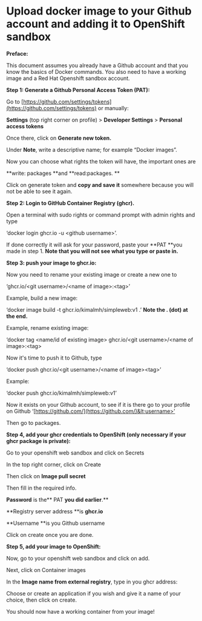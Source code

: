 # Upload docker image to your Github account and adding it to OpenShift sandbox

**Preface:**

This document assumes you already have a Github account and that you know the basics of Docker commands. You also need to have a working image and a Red Hat Openshift sandbox account.

**Step 1: Generate a Github Personal Access Token (PAT):**

Go to [https://github.com/settings/tokens](https://github.com/settings/tokens) or manually: 

**Settings** (top right corner on profile) > **Developer Settings** > **Personal access tokens**



Once there, click on **Generate new token.**




Under **Note**, write a descriptive name; for example “Docker images”.



Now you can choose what rights the token will have, the important ones are 

**write: packages **and **read:packages. **


Click on generate token and **copy and save it** somewhere because you will not be able to see it again.


**Step 2: Login to GitHub Container Registry (ghcr).**

Open a terminal with sudo rights or command prompt with admin rights and type 

‘docker login ghcr.io -u &lt;github username>’.

If done correctly it will ask for your password, paste your **PAT **you made in step 1. **Note that you will not see what you type or paste in.**



**Step 3: push your image to ghcr.io:**

Now you need to rename your existing image or create a new one to 

‘ghcr.io/&lt;git username>/&lt;name of image>:&lt;tag>’

Example, build a new image:

‘docker image build -t ghcr.io/kimalmh/simpleweb:v1 .’ **Note the . (dot) at the end.**


Example, rename existing image:

‘docker tag &lt;name/id of existing image> ghcr.io/&lt;git username>/&lt;name of image>:&lt;tag>



Now it's time to push it to Github, type 

‘docker push ghcr.io/&lt;git username>/&lt;name of image>&lt;tag>’

Example:

‘docker push ghcr.io/kimalmh/simpleweb:v1’




Now it exists on your Github account, to see if it is there go to your profile on Github ‘[https://github.com/](https://github.com/)&lt;username>’

Then go to packages.


**Step 4, add your ghcr credentials to OpenShift (only necessary if your ghcr package is private):**

Go to your openshift web sandbox and click on Secrets


In the top right corner, click on Create


Then click on **Image pull secret** 


Then fill in the required info. 

**Password** is the** PAT **you did earlier**.**

**Registry server address **is **ghcr.io**

**Username **is you Github username


Click on create once you are done.

**Step 5, add your image to OpenShift:**

Now, go to your openshift web sandbox and click on add.


Next, click on Container images




In the **Image name from external registry**, type in you ghcr address:




Choose or create an application if you wish and give it a name of your choice, then click on create.

You should now have a working container from your image!
